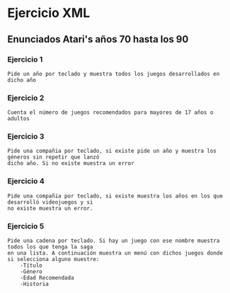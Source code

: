 # Ejercicio XML

## Enunciados Atari's años 70 hasta los 90

### 	Ejercicio 1

	Pide un año por teclado y muestra todos los juegos desarrollados en dicho año

### 	Ejercicio 2

	Cuenta el número de juegos recomendados para mayores de 17 años o adultos

### 	Ejercicio 3

	Pide una compañia por teclado, si existe pide un año y muestra los géneros sin repetir que lanzó
	dicho año. Si no existe muestra un error

### 	Ejercicio 4

	Pide una compañia por teclado, si existe muestra los años en los que desarrolló videojuegos y si
	no existe muestra un error.

### 	Ejercicio 5

	Pide una cadena por teclado. Si hay un juego con ese nombre muestra todos los que tenga la saga
	en una lista. A continuación muestra un menú con dichos juegos donde si selecciona alguno muestre:
		-Título
		-Género
		-Edad Recomendada
		-Historia

